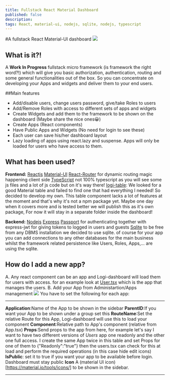 ```yaml
---
title: Fullstack React Material Dashboard
published: false
description:
tags: React, material-ui, nodejs, sqlite, nodejs, typescript
---
```


#A fullstack React Material-UI dashboard
![](https://thepracticaldev.s3.amazonaws.com/i/bsl2i3liq302bklsyao9.png)

## What is it?!

A **Work In Progress** fullstack micro framework (is framework the right word?!) which will give you basic authorization, authentication, routing and some general functionalities out of the box. So you can concentrate on developing your Apps and widgets and deliver them to your end users.

##Main features

- Add/disable users, change users password, give/take Roles to users
- Add/Remove Roles with access to different sets of apps and widgets
- Create Widgets and add them to the framework to be shown on the dashboard (Maybe share the nice ones😀)
- Create Apps (React components)
- Have Public Apps and Widgets (No need for login to see these)
- Each user can save his/her dashboard layout
- Lazy loading of apps using react.lazy and suspense. Apps will only be loaded for users who have access to them.

## What has been used?

**Frontend:**
[Reactjs](https://reactjs.org/)
[Material-UI](https://material-ui.com/)
[React-Router](https://reacttraining.com/react-router/) for dynamic routing magic happening client side
[TypeScript](https://typescriptlang.org) not 100% typescript as you will see some js files and a lot of js code but on it's way there!
[logi-table](https://github.com/logipro/logi-dashboard/tree/master/src/framework/Components/logi-table): We looked for a good Material table and failed to find one that had everything I needed! So decided to develop my own. This table component lacks a lot of features at the moment and that's why it's not a npm package yet. Maybe one day when it covers more and is tested better we will publish this as it's own package, For now it will stay in a separate folder inside the dashboard!

**Backend:**
[Nodejs](https://nodejs.org)
[Express](https://expressjs.com/)
[Passport](http://www.passportjs.org/) for authenticating together with express-jwt for giving tokens to logged in users and guests
[Sqlite](https://www.sqlite.org/index.html) to be free from any DBMS installation we decided to use sqlite. of course for your app you can add connections to any other databases for the main business whilst the framework related persistence like Users, Roles, Apps,... are using the sqlite.

## How do I add a new app?

A. Any react component can be an app and Logi-dashboard will load them for users with access. for an example look at [User.tsx](https://github.com/logipro/logi-dashboard/blob/master/src/framework/Administration/Users.tsx) which is the app that manages the users.
B. Add your App from Administartion/Apps management
![](https://thepracticaldev.s3.amazonaws.com/i/g93qxy3vzzelp4ou221z.png)
You have to set the following for each app:

---

**Application**:Name of the App to be shown in the sidebar
**ParentID**:If you want your App to be shown under a group set this
**RouteName**:Set the relative Route for this App, Logi-dashboard will use this to load your component
**Component**:Relative path to App's component (relative from App.tsx)
**Props**:Send props to the app from here, for example let's say I want to have two different versions of _Users_ app one readonly and the other one full access. I create the same App twice in this table and set Props for one of them to {"Readonly":"true"} then the users.tsx can check for this at load and perform the required operations (in this case hide edit icons)
**IsPublic**: set it to true if you want your app to be available before login. Dashboard must stay public
**Icon** A (material UI icon)[https://material.io/tools/icons/] to be shown in the sidebar.

---

